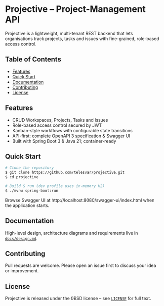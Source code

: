 # Projective – Project-Management API

Projective is a lightweight, multi-tenant REST backend that lets organisations track projects, tasks and issues with fine-grained, role-based access control.

## Table of Contents
- [Features](#features)
- [Quick Start](#quick-start)
- [Documentation](#documentation)
- [Contributing](#contributing)
- [License](#license)

## Features
- CRUD Workspaces, Projects, Tasks and Issues
- Role-based access control secured by JWT
- Kanban-style workflows with configurable state transitions
- API-first: complete OpenAPI 3 specification & Swagger UI
- Built with Spring Boot 3 & Java 21; container-ready

## Quick Start
```sh
# Clone the repository
$ git clone https://github.com/telesvar/projective.git
$ cd projective

# Build & run (dev profile uses in-memory H2)
$ ./mvnw spring-boot:run
```

Browse Swagger UI at http://localhost:8080/swagger-ui/index.html when the application starts.

## Documentation
High-level design, architecture diagrams and requirements live in [`docs/design.md`](docs/design.md).

## Contributing
Pull requests are welcome. Please open an issue first to discuss your idea or improvement.

## License
Projective is released under the 0BSD license – see [`LICENSE`](LICENSE) for full text.
